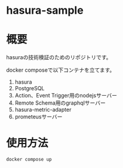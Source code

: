 # hasura-sample

# 概要
hasuraの技術検証のためのリポジトリです。

docker composeで以下コンテナを立てます。

1. hasura
1. PostgreSQL
1. Action、Event Trigger用のnodejsサーバー
1. Remote Schema用のgraphqlサーバー
1. hasura-metric-adapter
1. prometeusサーバー

# 使用方法

```
docker compose up
```

